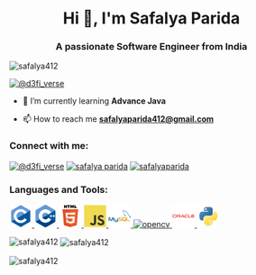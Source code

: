 <h1 align="center">Hi 👋, I'm Safalya Parida</h1>
<h3 align="center">A passionate Software Engineer from India</h3>
<p align="left"> <img src="https://komarev.com/ghpvc/?username=safalya412&label=Profile%20views&color=0e75b6&style=flat" alt="safalya412" /> </p>

<p align="left"> <a href="https://twitter.com/@d3fi_verse" target="blank"><img src="https://img.shields.io/twitter/follow/@d3fi_verse?logo=twitter&style=for-the-badge" alt="@d3fi_verse" /></a> </p>

- 🌱 I’m currently learning **Advance Java**

- 📫 How to reach me **safalyaparida412@gmail.com**

<h3 align="left">Connect with me:</h3>
<p align="left">
<a href="https://twitter.com/@d3fi_verse" target="blank"><img align="center" src="https://raw.githubusercontent.com/rahuldkjain/github-profile-readme-generator/master/src/images/icons/Social/twitter.svg" alt="@d3fi_verse" height="30" width="40" /></a>
<a href="https://fb.com/safalya parida" target="blank"><img align="center" src="https://raw.githubusercontent.com/rahuldkjain/github-profile-readme-generator/master/src/images/icons/Social/facebook.svg" alt="safalya parida" height="30" width="40" /></a>
<a href="https://instagram.com/safalyaparida" target="blank"><img align="center" src="https://raw.githubusercontent.com/Safalya412/github-profile-readme-generator/master/src/images/icons/Social/instagram.svg" alt="safalyaparida" height="30" width="40" /></a>
</p>

<h3 align="left">Languages and Tools:</h3>
<p align="left"> <a href="https://www.cprogramming.com/" target="_blank" rel="noreferrer"> <img src="https://raw.githubusercontent.com/devicons/devicon/master/icons/c/c-original.svg" alt="c" width="40" height="40"/> </a> <a href="https://www.w3schools.com/cpp/" target="_blank" rel="noreferrer"> <img src="https://raw.githubusercontent.com/devicons/devicon/master/icons/cplusplus/cplusplus-original.svg" alt="cplusplus" width="40" height="40"/> </a> <a href="https://www.w3.org/html/" target="_blank" rel="noreferrer"> <img src="https://raw.githubusercontent.com/devicons/devicon/master/icons/html5/html5-original-wordmark.svg" alt="html5" width="40" height="40"/> </a> <a href="https://developer.mozilla.org/en-US/docs/Web/JavaScript" target="_blank" rel="noreferrer"> <img src="https://raw.githubusercontent.com/devicons/devicon/master/icons/javascript/javascript-original.svg" alt="javascript" width="40" height="40"/> </a> <a href="https://www.mysql.com/" target="_blank" rel="noreferrer"> <img src="https://raw.githubusercontent.com/devicons/devicon/master/icons/mysql/mysql-original-wordmark.svg" alt="mysql" width="40" height="40"/> </a> <a href="https://opencv.org/" target="_blank" rel="noreferrer"> <img src="https://www.vectorlogo.zone/logos/opencv/opencv-icon.svg" alt="opencv" width="40" height="40"/> </a> <a href="https://www.oracle.com/" target="_blank" rel="noreferrer"> <img src="https://raw.githubusercontent.com/devicons/devicon/master/icons/oracle/oracle-original.svg" alt="oracle" width="40" height="40"/> </a> <a href="https://www.python.org" target="_blank" rel="noreferrer"> <img src="https://raw.githubusercontent.com/devicons/devicon/master/icons/python/python-original.svg" alt="python" width="40" height="40"/> </a> </p>

<p><img align="left" src="https://github-readme-stats.vercel.app/api/top-langs?username=safalya412&show_icons=true&locale=en&layout=compact" alt="safalya412" /></p>

<p>&nbsp;<img align="center" src="https://github-readme-stats.vercel.app/api?username=safalya412&show_icons=true&locale=en" alt="safalya412" /></p>

<p><img align="center" src="https://github-readme-streak-stats.herokuapp.com/?user=safalya412&" alt="safalya412" /></p>
